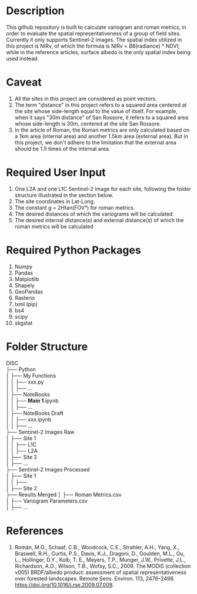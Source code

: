 # Description
This github repository is built to calculate variogram and roman metrics, in order to evaluate the spatial representativeness of a group of field sites.   
Currently it only supports Sentinel-2 images. 
The spatial index utilized in this project is NIRv, of which the formula is NIRv = B8(radiance) * NDVI; while in the reference articles, surface albedo is the only spatial index being used instead. 

# Caveat
1. All the sites in this project are considered as point vectors. 
2. The term "distance" in this project refers to a squared area centered at the site whose side-length equal to the value of itself. For example, when it says "30m distance" of San Rossore, it refers to a squared area whose side-length is 30m, centered at the site San Rossore.   
3. In the article of Roman, the Roman metrics are only calculated based on a 1km area (internal area) and another 1.5km area (external area). But in this project, we don't adhere to the limitation that the external area should be 1.5 times of the internal area. 

# Required User Input
1. One L2A and one L1C Sentinel-2 image for each site, following the folder structure illustrated in the section below.  
2. The site coordinates in Lat-Long. 
3. The constant g = 2Htan(FOV°) for roman metrics.  
4. The desired distances of which the variograms will be calculated
5. The desired internal distance(s) and external distance(s) of which the roman metrics will be calculated

# Required Python Packages
1. Numpy
2. Pandas
3. Matplotlib
4. Shapely
5. GeoPandas
6. Rasterio
7. lxml (pip)
8. bs4
9. scipy
10. skgstat

# Folder Structure
DISC  
├── Python  
│   ├── My Functions  
│   │   ├── xxx.py  
│   │   ├── ...  
│   ├── NoteBooks  
│   │   ├── **Main 1**.ipynb  
│   │   ├── ...  
│   ├── NoteBooks Draft  
│   │   ├── xxx.ipynb  
│   │   ├── ...  
├── Sentinel-2 Images Raw  
│   ├── Site 1  
│   │   ├── L1C  
│   │   ├── L2A  
│   ├── Site 2  
│   ├── ...  
├── Sentinel-2 Images Processed  
│   ├── Site 1  
│   │   ├──   
│   ├── Site 2  
├── Results Merged
│   ├── Roman Metrics.csv  
│   ├── Variogram Parameters.csv  
│   ├── ...  

# References
1. Román, M.O., Schaaf, C.B., Woodcock, C.E., Strahler, A.H., Yang, X., Braswell, R.H., Curtis, P.S., Davis, K.J., Dragoni, D., Goulden, M.L., Gu, L., Hollinger, D.Y., Kolb, T. E., Meyers, T.P., Munger, J.W., Privette, J.L., Richardson, A.D., Wilson, T.B., Wofsy, S.C., 2009. The MODIS (collection v005) BRDF/albedo product: assessment of spatial representativeness over forested landscapes. Remote Sens. Environ. 113, 2476–2498. https://doi.org/10.1016/j.rse.2009.07.009.